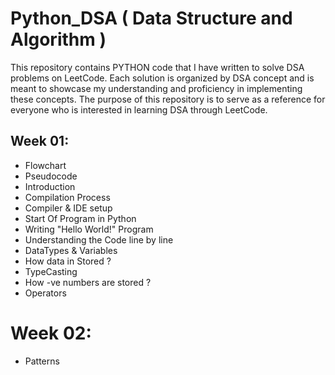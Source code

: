 # Python_DSA ( Data Structure and Algorithm )

This repository contains PYTHON code that I have written to solve DSA problems on LeetCode. Each solution is organized by DSA concept and is meant to showcase my understanding and proficiency in implementing these concepts. The purpose of this repository is to serve as a reference for everyone who is interested in learning DSA through LeetCode.

## Week 01:

- Flowchart
- Pseudocode
- Introduction
- Compilation Process
- Compiler & IDE setup
- Start Of Program in Python
- Writing "Hello World!" Program
- Understanding the Code line by line
- DataTypes & Variables
- How data in Stored ?
- TypeCasting
- How -ve numbers are stored ?
- Operators

# Week 02:

- Patterns
